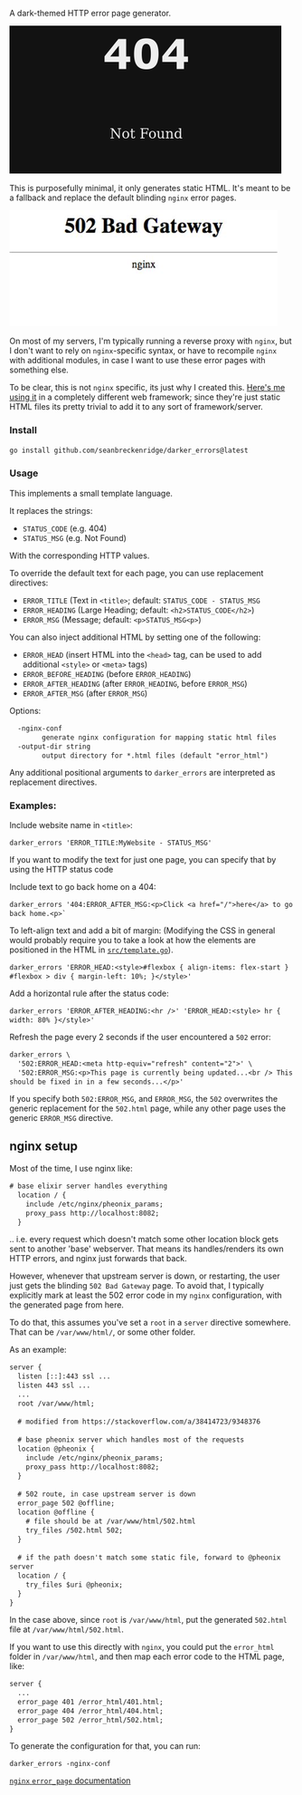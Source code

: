A dark-themed HTTP error page generator.

![preview](./.doc/preview.png)

This is purposefully minimal, it only generates static HTML. It's meant to be a fallback and replace the default blinding `nginx` error pages.

![nginx](./.doc/nginx.jpeg)

On most of my servers, I'm typically running a reverse proxy with `nginx`, but I don't want to rely on `nginx`-specific syntax, or have to recompile `nginx` with additional modules, in case I want to use these error pages with something else.

To be clear, this is not `nginx` specific, its just why I created this. [Here's me using it](https://github.com/seanbreckenridge/glue/tree/master/lib/glue_web/templates/error) in a completely different web framework; since they're just static HTML files its pretty trivial to add it to any sort of framework/server.

### Install

`go install github.com/seanbreckenridge/darker_errors@latest`

### Usage

This implements a small template language.

It replaces the strings:

- `STATUS_CODE` (e.g. 404)
- `STATUS_MSG` (e.g. Not Found)

With the corresponding HTTP values.

To override the default text for each page, you can use replacement directives:

- `ERROR_TITLE` (Text in `<title>`; default: `STATUS_CODE - STATUS_MSG`
- `ERROR_HEADING` (Large Heading; default: `<h2>STATUS_CODE</h2>`)
- `ERROR_MSG` (Message; default: `<p>STATUS_MSG<p>`)

You can also inject additional HTML by setting one of the following:

- `ERROR_HEAD` (insert HTML into the `<head>` tag, can be used to add additional `<style>` or `<meta>` tags)
- `ERROR_BEFORE_HEADING` (before `ERROR_HEADING`)
- `ERROR_AFTER_HEADING` (after `ERROR_HEADING`, before `ERROR_MSG`)
- `ERROR_AFTER_MSG` (after `ERROR_MSG`)

Options:

```
  -nginx-conf
        generate nginx configuration for mapping static html files
  -output-dir string
        output directory for *.html files (default "error_html")
```

Any additional positional arguments to `darker_errors` are interpreted as replacement directives.

### Examples:

Include website name in `<title>`:

```
darker_errors 'ERROR_TITLE:MyWebsite - STATUS_MSG'
```

If you want to modify the text for just one page, you can specify that by using the HTTP status code

Include text to go back home on a 404:

```
darker_errors '404:ERROR_AFTER_MSG:<p>Click <a href="/">here</a> to go back home.<p>`
```

To left-align text and add a bit of margin: (Modifying the CSS in general would probably require you to take a look at how the elements are positioned in the HTML in [`src/template.go`](./src/template.go)).

```
darker_errors 'ERROR_HEAD:<style>#flexbox { align-items: flex-start } #flexbox > div { margin-left: 10%; }</style>'
```

Add a horizontal rule after the status code:

```
darker_errors 'ERROR_AFTER_HEADING:<hr />' 'ERROR_HEAD:<style> hr { width: 80% }</style>'
```

Refresh the page every 2 seconds if the user encountered a `502` error:

```
darker_errors \
  '502:ERROR_HEAD:<meta http-equiv="refresh" content="2">' \
  '502:ERROR_MSG:<p>This page is currently being updated...<br /> This should be fixed in in a few seconds...</p>'
```

If you specify both `502:ERROR_MSG`, and `ERROR_MSG`, the `502` overwrites the generic replacement for the `502.html` page, while any other page uses the generic `ERROR_MSG` directive.

## nginx setup

Most of the time, I use nginx like:

```
# base elixir server handles everything
  location / {
    include /etc/nginx/pheonix_params;
    proxy_pass http://localhost:8082;
  }
```

.. i.e. every request which doesn't match some other location block gets sent to another 'base' webserver. That means its handles/renders its own HTTP errors, and nginx just forwards that back.

However, whenever that upstream server is down, or restarting, the user just gets the blinding `502 Bad Gateway` page. To avoid that, I typically explicitly mark at least the 502 error code in my `nginx` configuration, with the generated page from here.

To do that, this assumes you've set a `root` in a `server` directive somewhere. That can be `/var/www/html/`, or some other folder.

As an example:

```
server {
  listen [::]:443 ssl ...
  listen 443 ssl ...
  ...
  root /var/www/html;

  # modified from https://stackoverflow.com/a/38414723/9348376

  # base pheonix server which handles most of the requests
  location @pheonix {
    include /etc/nginx/pheonix_params;
    proxy_pass http://localhost:8082;
  }

  # 502 route, in case upstream server is down
  error_page 502 @offline;
  location @offline {
    # file should be at /var/www/html/502.html
    try_files /502.html 502;
  }

  # if the path doesn't match some static file, forward to @pheonix server
  location / {
    try_files $uri @pheonix;
  }
}
```

In the case above, since `root` is `/var/www/html`, put the generated `502.html` file at `/var/www/html/502.html`.

If you want to use this directly with `nginx`, you could put the `error_html` folder in `/var/www/html`, and then map each error code to the HTML page, like:

```
server {
  ...
  error_page 401 /error_html/401.html;
  error_page 404 /error_html/404.html;
  error_page 502 /error_html/502.html;
}
```

To generate the configuration for that, you can run:

```
darker_errors -nginx-conf
```

[`nginx` `error_page` documentation](https://nginx.org/en/docs/http/ngx_http_core_module.html#error_page)
